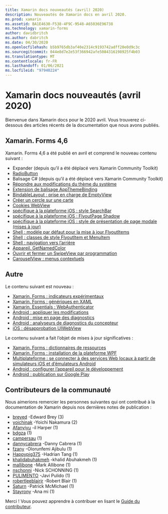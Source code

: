```yaml
---
title: Xamarin docs nouveautés (avril) 2020)
description: Nouveautés de Xamarin docs en avril 2020.
ms.prod: xamarin
ms.assetid: BA1E4630-F538-4F9C-9548-A65036E96738
ms.technology: xamarin-forms
author: davidbritch
ms.author: dabritch
ms.date: 04/30/2020
ms.openlocfilehash: b5b9765db3af40e2314c9193742adff20e0d9c3c
ms.sourcegitcommit: 044e8d7e2e53f366942afe5084316198925f4b03
ms.translationtype: MT
ms.contentlocale: fr-FR
ms.lasthandoff: 01/06/2021
ms.locfileid: "97940224"
---
```

# <a name="xamarin-docs-whats-new-april-2020"></a>Xamarin docs nouveautés (avril 2020)

Bienvenue dans Xamarin docs pour le 2020 avril. Vous trouverez ci-dessous des articles récents de la documentation que nous avons publiés.

## <a name="xamarinforms-46"></a>Xamarin. Forms 4,6

Xamarin. Forms 4,6 a été publié en avril et comprend le nouveau contenu suivant :

- Expander (depuis qu’il a été déplacé vers Xamarin Community Toolkit)
- [RadioButton](~/xamarin-forms/user-interface/radiobutton.md)
- Balisage C# (depuis qu’il a été déplacé vers Xamarin Community Toolkit)
- [Répondre aux modifications du thème du système](~/xamarin-forms/user-interface/theming/system-theme-changes.md)
- [Extension de balisage AppThemeBinding](~/xamarin-forms/xaml/markup-extensions/consuming.md#appthemebinding-markup-extension)
- [BindableLayout : prise en charge de EmptyView](~/xamarin-forms/user-interface/layouts/bindable-layouts.md)
- [Créer un cercle sur une carte](~/xamarin-forms/user-interface/map/polygons.md#create-a-circle)
- [Cookies WebView](~/xamarin-forms/user-interface/webview.md#cookies)
- [spécifique à la plateforme iOS : style SearchBar](~/xamarin-forms/platform/ios/searchbar-style.md)
- [spécifique à la plateforme iOS : FlyoutPage Shadow](~/xamarin-forms/platform/ios/flyoutpage-shadow.md)
- [spécifique à la plateforme iOS : style de présentation de page modale (mises à jour)](~/xamarin-forms/platform/ios/page-presentation-style.md)
- [Shell : modèle par défaut pour la mise à jour FlyoutItems](~/xamarin-forms/app-fundamentals/shell/flyout.md#default-template-for-flyoutitems)
- [Shell : classes de style FlyoutItem et MenuItem](~/xamarin-forms/app-fundamentals/shell/flyout.md#flyoutitem-and-menuitem-style-classes)
- [Shell : navigation vers l’arrière](~/xamarin-forms/app-fundamentals/shell/navigation.md#backwards-navigation)
- [Appareil. GetNamedColor](~/xamarin-forms/platform/device.md#devicegetnamedcolor)
- [Ouvrir et fermer un SwipeView par programmation](~/xamarin-forms/user-interface/swipeview.md#open-and-close-a-swipeview-programmatically)
- [CarouselView : menus contextuels](~/xamarin-forms/user-interface/carouselview/populate-data.md#context-menus)

## <a name="other"></a>Autre

Le contenu suivant est nouveau :

- [Xamarin. Forms : indicateurs expérimentaux](~/xamarin-forms/internals/experimental-flags.md)
- [Xamarin. Forms : génériques en XAML](~/xamarin-forms/xaml/generics.md)
- [Xamarin. Essentials : WebAuthenticator](~/essentials/web-authenticator.md?context=xamarin%2Fxamarin-forms)
- [Android : appliquer les modifications](~/android/deploy-test/apply-changes.md)
- [Android : mise en page des diagnostics](~/android/user-interface/android-designer/diagnostics.md)
- [Android : analyseurs de diagnostics du concepteur](~/android/user-interface/android-designer/diagnostic-analyzers.md)
- [iOS : désapprobation UIWebView](~/ios/user-interface/controls/webview.md#uiwebview-deprecation)

Le contenu suivant a fait l’objet de mises à jour significatives :

- [Xamarin. Forms : dictionnaires de ressources](~/xamarin-forms/xaml/resource-dictionaries.md)
- [Xamarin. Forms : installation de la plateforme WPF](~/xamarin-forms/platform/other/wpf.md)
- [Multiplateforme : se connecter à des services Web locaux à partir de simulateurs iOS et d’émulateurs Android](~/cross-platform/deploy-test/connect-to-local-web-services.md)
- [Android : configurer l’appareil pour le développement](~/android/get-started/installation/set-up-device-for-development.md)
- [Android : publication sur Google Play](~/android/deploy-test/publishing/publishing-to-google-play/index.md)

## <a name="community-contributors"></a>Contributeurs de la communauté

Nous aimerions remercier les personnes suivantes qui ont contribué à la documentation de Xamarin depuis nos dernières notes de publication :

- [breyed](https://github.com/breyed) -Edward Brey (3)
- [yoichinak](https://github.com/yoichinak) -Yoichi Nakamura (2)
- [Afanyiyu](https://github.com/Afanyiyu) -il Harper (1)
- [bdgza](https://github.com/bdgza) (1)
- [campersau](https://github.com/campersau) (1)
- [dannycabrera](https://github.com/dannycabrera) -Danny Cabrera (1)
- [fzany](https://github.com/fzany) -Olorunfemi Ajibulu (1)
- [Happypig375](https://github.com/Happypig375) -Hadrian Tang (1)
- [khalidabuhakmeh](https://github.com/khalidabuhakmeh) -khalid Abuhakmeh (1)
- [mallibone](https://github.com/mallibone) -Mark Allibone (1)
- [nschonni](https://github.com/nschonni) -Nick SCHONNING (1)
- [PULIMENTO](https://github.com/pulimento) -Javi Pulido (1)
- [robertleeblairjr](https://github.com/robertleeblairjr) -Robert Blair (1)
- [Saturn](https://github.com/Saturn) -Patrick McMichael (1)
- [Stayrony](https://github.com/Stayrony) -Ana mi (1)

Merci ! Vous pouvez apprendre à contribuer en lisant le [Guide du contributeur](https://github.com/MicrosoftDocs/xamarin-docs/blob/live/CONTRIBUTING.md).

